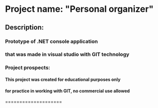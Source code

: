 Project name: "Personal organizer"
====================
## Description:
### Prototype of .NET console application 
### that was made in visual studio with GIT technology

### Project prospects:
#### This project was created for educational purposes only
#### for practice in working with GIT, no commercial use allowed
====================